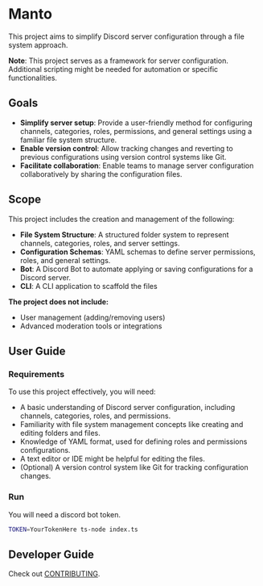 # Manto

This project aims to simplify Discord server configuration through a file system approach.

**Note**: This project serves as a framework for server configuration. Additional scripting might be needed for automation or specific functionalities.

## Goals

- **Simplify server setup**: Provide a user-friendly method for configuring channels, categories, roles, permissions, and general settings using a familiar file system structure.
- **Enable version control**: Allow tracking changes and reverting to previous configurations using version control systems like Git.
- **Facilitate collaboration**: Enable teams to manage server configuration collaboratively by sharing the configuration files.

## Scope

This project includes the creation and management of the following:

* **File System Structure**: A structured folder system to represent channels, categories, roles, and server settings.
* **Configuration Schemas**: YAML schemas to define server permissions, roles, and general settings.
* **Bot**: A Discord Bot to automate applying or saving configurations for a Discord server.
* **CLI**: A CLI application to scaffold the files

**The project does not include:**

* User management (adding/removing users)
* Advanced moderation tools or integrations

## User Guide

### Requirements

To use this project effectively, you will need:

- A basic understanding of Discord server configuration, including channels, categories, roles, and permissions.
- Familiarity with file system management concepts like creating and editing folders and files.
- Knowledge of YAML format, used for defining roles and permissions configurations.
- A text editor or IDE might be helpful for editing the files.
- (Optional) A version control system like Git for tracking configuration changes.

### Run

You will need a discord bot token.

```bash
TOKEN=YourTokenHere ts-node index.ts
```

## Developer Guide

Check out [CONTRIBUTING](/CONTRIBUTING.md).
